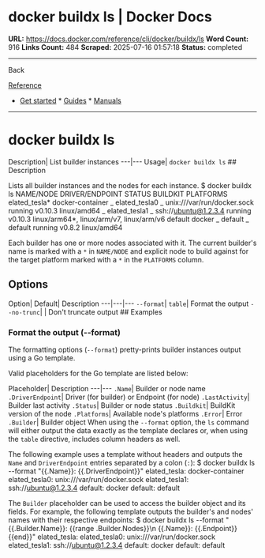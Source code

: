 # docker buildx ls | Docker Docs

**URL:** https://docs.docker.com/reference/cli/docker/buildx/ls
**Word Count:** 916
**Links Count:** 484
**Scraped:** 2025-07-16 01:57:18
**Status:** completed

---

Back

[Reference](https://docs.docker.com/reference/)

  * [Get started](https://docs.docker.com/get-started/)   * [Guides](https://docs.docker.com/guides/)   * [Manuals](https://docs.docker.com/manuals/)

* * *

# docker buildx ls

Description| List builder instances   ---|---   Usage| `docker buildx ls`      ## Description

Lists all builder instances and the nodes for each instance.               $ docker buildx ls     NAME/NODE           DRIVER/ENDPOINT                   STATUS    BUILDKIT   PLATFORMS     elated_tesla*       docker-container      \_ elated_tesla0    \_ unix:///var/run/docker.sock   running   v0.10.3    linux/amd64      \_ elated_tesla1    \_ ssh://ubuntu@1.2.3.4          running   v0.10.3    linux/arm64*, linux/arm/v7, linux/arm/v6     default             docker      \_ default          \_ default                       running   v0.8.2     linux/amd64     

Each builder has one or more nodes associated with it. The current builder's name is marked with a `*` in `NAME/NODE` and explicit node to build against for the target platform marked with a `*` in the `PLATFORMS` column.

## Options

Option| Default| Description   ---|---|---   `--format`| `table`| Format the output   `--no-trunc`| | Don't truncate output      ## Examples

### Format the output \(--format\)

The formatting options \(`--format`\) pretty-prints builder instances output using a Go template.

Valid placeholders for the Go template are listed below:

Placeholder| Description   ---|---   `.Name`| Builder or node name   `.DriverEndpoint`| Driver \(for builder\) or Endpoint \(for node\)   `.LastActivity`| Builder last activity   `.Status`| Builder or node status   `.Buildkit`| BuildKit version of the node   `.Platforms`| Available node's platforms   `.Error`| Error   `.Builder`| Builder object      When using the `--format` option, the `ls` command will either output the data exactly as the template declares or, when using the `table` directive, includes column headers as well.

The following example uses a template without headers and outputs the `Name` and `DriverEndpoint` entries separated by a colon \(`:`\):               $ docker buildx ls --format "{{.Name}}: {{.DriverEndpoint}}"     elated_tesla: docker-container     elated_tesla0: unix:///var/run/docker.sock     elated_tesla1: ssh://ubuntu@1.2.3.4     default: docker     default: default     

The `Builder` placeholder can be used to access the builder object and its fields. For example, the following template outputs the builder's and nodes' names with their respective endpoints:               $ docker buildx ls --format "{{.Builder.Name}}: {{range .Builder.Nodes}}\n  {{.Name}}: {{.Endpoint}}{{end}}"     elated_tesla:       elated_tesla0: unix:///var/run/docker.sock       elated_tesla1: ssh://ubuntu@1.2.3.4     default: docker       default: default